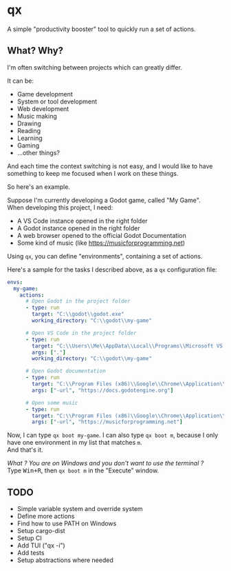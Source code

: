 # qx

A simple "productivity booster" tool to quickly run a set of actions.

## What? Why?

I'm often switching between projects which can greatly differ.

It can be:

- Game development
- System or tool development
- Web development
- Music making
- Drawing
- Reading
- Learning
- Gaming
- ...other things?

And each time the context switching is not easy, and I would like to have something to keep me focused when I work on these things.

So here's an example.

Suppose I'm currently developing a Godot game, called "My Game".  
When developing this project, I need:

- A VS Code instance opened in the right folder
- A Godot instance opened in the right folder
- A web browser opened to the official Godot Documentation
- Some kind of music (like https://musicforprogramming.net)

Using `qx`, you can define "environments", containing a set of actions.

Here's a sample for the tasks I described above, as a `qx` configuration file:

```yaml
envs:
  my-game:
    actions:
      # Open Godot in the project folder
      - type: run
        target: "C:\\godot\\godot.exe"
        working_directory: "C:\\godot\\my-game"

      # Open VS Code in the project folder
      - type: run
        target: "C:\\Users\\Me\\AppData\\Local\\Programs\\Microsoft VS Code\\Code.exe"
        args: ["."]
        working_directory: "C:\\godot\\my-game"

      # Open Godot documentation
      - type: run
        target: "C:\\Program Files (x86)\\Google\\Chrome\\Application\\chrome.exe"
        args: ["-url", "https://docs.godotengine.org"]

      # Open some music
      - type: run
        target: "C:\\Program Files (x86)\\Google\\Chrome\\Application\\chrome.exe"
        args: ["-url", "https://musicforprogramming.net"]
```

Now, I can type `qx boot my-game`.
I can also type `qx boot m`, because I only have one environment in my list that matches `m`.  
And that's it.

_What ? You are on Windows and you don't want to use the terminal ?_  
Type <kbd>Win+R</kbd>, then `qx boot m` in the "Execute" window.

## TODO

- Simple variable system and override system
- Define more actions
- Find how to use PATH on Windows
- Setup cargo-dist
- Setup CI
- Add TUI ("qx -i")
- Add tests
- Setup abstractions where needed